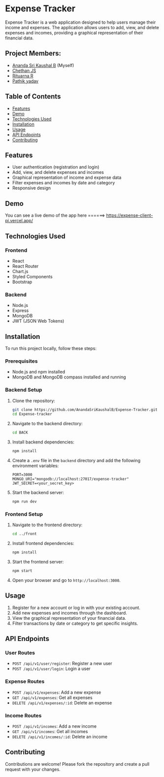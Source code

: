 # Expense Tracker

Expense Tracker is a web application designed to help users manage their income and expenses. The application allows users to add, view, and delete expenses and incomes, providing a graphical representation of their financial data.

## Project Members:

- [Ananda Sri Kaushal B](https://github.com/AnandaSriKaushalB) (Myself)
- [Chethan JS](https://github.com/ChethanJS07)
- [Rituarna R](https://github.com/ritzpurr)
- [Pathik yadav](https://github.com/pathik705)

## Table of Contents

- [Features](#features)
- [Demo](#demo)
- [Technologies Used](#technologies-used)
- [Installation](#installation)
- [Usage](#usage)
- [API Endpoints](#api-endpoints)
- [Contributing](#contributing)

## Features

- User authentication (registration and login)
- Add, view, and delete expenses and incomes
- Graphical representation of income and expense data
- Filter expenses and incomes by date and category
- Responsive design

## Demo

You can see a live demo of the app here ======> https://expense-client-pi.vercel.app/

## Technologies Used

### Frontend

- React
- React Router
- Chart.js
- Styled Components
- Bootstrap

### Backend

- Node.js
- Express
- MongoDB
- JWT (JSON Web Tokens)

## Installation

To run this project locally, follow these steps:

### Prerequisites

- Node.js and npm installed
- MongoDB and MongoDB compass installed and running

### Backend Setup

1. Clone the repository:

    ```bash
    git clone https://github.com/AnandaSriKaushalB/Expense-Tracker.git
    cd Expense-tracker
    ```

2. Navigate to the backend directory:

    ```bash
    cd BACK
    ```

3. Install backend dependencies:

    ```bash
    npm install
    ```

4. Create a `.env` file in the `backend` directory and add the following environment variables:

    ```env
    PORT=3000
    MONGO_URI="mongodb://localhost:27017/expense-tracker"
    JWT_SECRET=<your_secret_key>
    ```

5. Start the backend server:

    ```bash
    npm run dev
    ```

### Frontend Setup

1. Navigate to the frontend directory:

    ```bash
    cd ../front
    ```

2. Install frontend dependencies:

    ```bash
    npm install
    ```

3. Start the frontend server:

    ```bash
    npm start
    ```

4. Open your browser and go to `http://localhost:3000`.

## Usage

1. Register for a new account or log in with your existing account.
2. Add new expenses and incomes through the dashboard.
3. View the graphical representation of your financial data.
4. Filter transactions by date or category to get specific insights.

## API Endpoints

### User Routes

- `POST /api/v1/user/register`: Register a new user
- `POST /api/v1/user/login`: Login a user

### Expense Routes

- `POST /api/v1/expenses`: Add a new expense
- `GET /api/v1/expenses`: Get all expenses
- `DELETE /api/v1/expenses/:id`: Delete an expense

### Income Routes

- `POST /api/v1/incomes`: Add a new income
- `GET /api/v1/incomes`: Get all incomes
- `DELETE /api/v1/incomes/:id`: Delete an income

## Contributing

Contributions are welcome! Please fork the repository and create a pull request with your changes.

